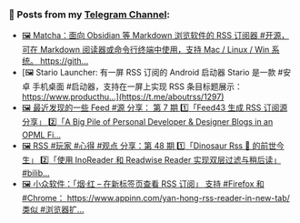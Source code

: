 ### 📰 Posts from my [Telegram Channel](https://t.me/s/aboutrss):
<!-- BLOG-POST-LIST:START -->
- [🖼 Matcha：面向 Obsidian 等 Markdown 浏览软件的 RSS 订阅器 #开源，可在 Markdown 阅读器或命令行终端中使用，支持 Mac / Linux / Win 系统。 https://gith...](https://t.me/aboutrss/1298)
- [🖼 Stario Launcher: 有一屏 RSS 订阅的 Android 启动器 Stario 是一款 #安卓 手机桌面 #启动器，支持在一屏上实现 RSS 条目标题展示： https://www.producthu...](https://t.me/aboutrss/1297)
- [🖼 最近发现的一些 Feed #源 分享： 第 7 期 1️⃣「Feed43 生成 RSS 订阅源分享」 2️⃣「A Big Pile of Personal Developer &amp; Designer Blogs in an OPML Fi...](https://t.me/aboutrss/1296)
- [🖼 RSS #玩家 #心得 #观点 分享：第 48 期 1️⃣「Dinosaur Rss 🦕 的前世今生」 2️⃣「使用 InoReader 和 Readwise Reader 实现双层过滤与稍后读」 #bilib...](https://t.me/aboutrss/1295)
- [🖼 小众软件：「烟·红 – 在新标签页查看 RSS 订阅」 支持 #Firefox 和 #Chrome： https://www.appinn.com/yan-hong-rss-reader-in-new-tab/ 类似 #浏览器扩...](https://t.me/aboutrss/1294)
<!-- BLOG-POST-LIST:END -->

<!--
**AboutRSS/AboutRSS** is a ✨ _special_ ✨ repository because its `README.md` (this file) appears on your GitHub profile.

Here are some ideas to get you started:

- 🔭 I’m currently working on ...
- 🌱 I’m currently learning ...
- 👯 I’m looking to collaborate on ...
- 🤔 I’m looking for help with ...
- 💬 Ask me about ...
- 📫 How to reach me: ...
- 😄 Pronouns: ...
- ⚡ Fun fact: ...
-->
